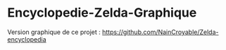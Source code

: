 # Encyclopedie-Zelda-Graphique

Version graphique de ce projet : https://github.com/NainCroyable/Zelda-encyclopedia
